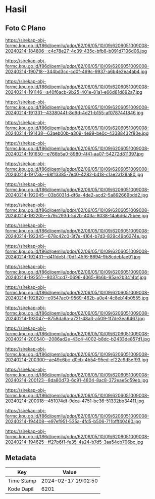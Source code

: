 # Hasil

## Foto C Plano

https://sirekap-obj-formc.kpu.go.id/f86d/pemilu/pdpr/62/06/05/10/09/6206051009008-20240214-184806--c4c78e27-4c39-435c-bfb8-b091d7106d06.jpg

https://sirekap-obj-formc.kpu.go.id/f86d/pemilu/pdpr/62/06/05/10/09/6206051009008-20240214-190718--344bd3cc-cd0f-499c-9937-a6b4e2ea4ab4.jpg

https://sirekap-obj-formc.kpu.go.id/f86d/pemilu/pdpr/62/06/05/10/09/6206051009008-20240214-191146--a40f6acb-9b25-401e-81a1-e66d81d892a7.jpg

https://sirekap-obj-formc.kpu.go.id/f86d/pemilu/pdpr/62/06/05/10/09/6206051009008-20240214-191331--4338044f-8d9d-4d21-b155-af078744f846.jpg

https://sirekap-obj-formc.kpu.go.id/f86d/pemilu/pdpr/62/06/05/10/09/6206051009008-20240214-191438--63aeb00b-a309-4e99-be0c-43388432f80e.jpg

https://sirekap-obj-formc.kpu.go.id/f86d/pemilu/pdpr/62/06/05/10/09/6206051009008-20240214-191650--e766b5a0-8980-4f41-aa07-54272d811397.jpg

https://sirekap-obj-formc.kpu.go.id/f86d/pemilu/pdpr/62/06/05/10/09/6206051009008-20240214-191736--68f13385-7e40-4282-b418-c1ae2a128a80.jpg

https://sirekap-obj-formc.kpu.go.id/f86d/pemilu/pdpr/62/06/05/10/09/6206051009008-20240214-192045--03b6031d-df6a-4de2-acd2-5a892669bdd2.jpg

https://sirekap-obj-formc.kpu.go.id/f86d/pemilu/pdpr/62/06/05/10/09/6206051009008-20240214-192205--579c293d-5d2b-403a-8038-14a6d6a75bee.jpg

https://sirekap-obj-formc.kpu.go.id/f86d/pemilu/pdpr/62/06/05/10/09/6206051009008-20240214-192345--678c42c0-3f7e-4164-b7d3-829c49b6374e.jpg

https://sirekap-obj-formc.kpu.go.id/f86d/pemilu/pdpr/62/06/05/10/09/6206051009008-20240214-192431--d41fde5f-f0df-45f6-8694-9b8cdebfae91.jpg

https://sirekap-obj-formc.kpu.go.id/f86d/pemilu/pdpr/62/06/05/10/09/6206051009008-20240214-192551--8037ccd7-0696-4065-9b6b-95ae2b3414bf.jpg

https://sirekap-obj-formc.kpu.go.id/f86d/pemilu/pdpr/62/06/05/10/09/6206051009008-20240214-192820--c0547ac0-9569-462b-a0e4-4c8eb14b0555.jpg

https://sirekap-obj-formc.kpu.go.id/f86d/pemilu/pdpr/62/06/05/10/09/6206051009008-20240214-193047--8758da6a-a721-48a3-a509-1f7de3ea6467.jpg

https://sirekap-obj-formc.kpu.go.id/f86d/pemilu/pdpr/62/06/05/10/09/6206051009008-20240214-200540--2086ad2e-43c4-4002-b8dc-b2433de857d1.jpg

https://sirekap-obj-formc.kpu.go.id/f86d/pemilu/pdpr/62/06/05/10/09/6206051009008-20240214-200300--ae49c6bc-d0cb-4b54-95ed-ef22c9d5ef93.jpg

https://sirekap-obj-formc.kpu.go.id/f86d/pemilu/pdpr/62/06/05/10/09/6206051009008-20240214-200123--8da80d73-6c91-4804-8ac8-372eae5d59eb.jpg

https://sirekap-obj-formc.kpu.go.id/f86d/pemilu/pdpr/62/06/05/10/09/6206051009008-20240214-200018--451074df-9dca-4751-bc36-51332bb34411.jpg

https://sirekap-obj-formc.kpu.go.id/f86d/pemilu/pdpr/62/06/05/10/09/6206051009008-20240214-194408--e97ef951-535a-4fd5-b506-711bfff40460.jpg

https://sirekap-obj-formc.kpu.go.id/f86d/pemilu/pdpr/62/06/05/10/09/6206051009008-20240214-194625--ff27b6f1-fe35-4a24-b7d5-3aa54cb706bc.jpg


## Metadata

| Key        | Value               |
| ---------- | ------------------- |
| Time Stamp | 2024-02-17 19:02:50 |
| Kode Dapil | 6201                |



